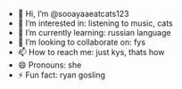 - 👋 Hi, I’m @sooayaaeatcats123
- 👀 I’m interested in: listening to music, cats
- 🌱 I’m currently learning: russian language
- 💞️ I’m looking to collaborate on: fys
- 📫 How to reach me: just kys, thats how
- 😄 Pronouns: she
- ⚡ Fun fact: ryan gosling

<!---
sooayaaeatcats123/sooayaaeatcats123 is a ✨ special ✨ repository because its `README.md` (this file) appears on your GitHub profile.
You can click the Preview link to take a look at your changes.
--->
